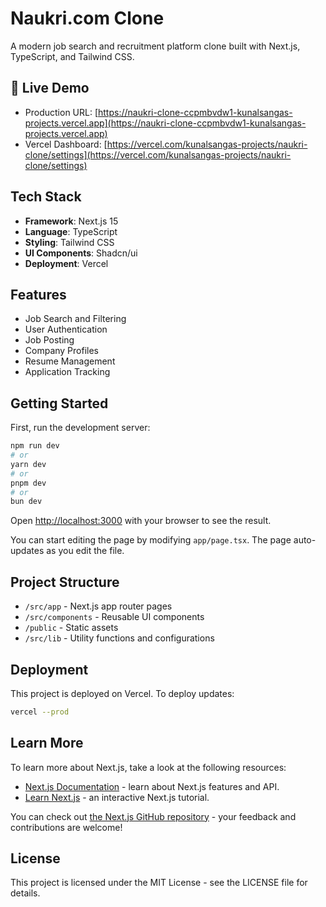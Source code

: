 # Naukri.com Clone

A modern job search and recruitment platform clone built with Next.js, TypeScript, and Tailwind CSS.

## 🚀 Live Demo

- Production URL: [https://naukri-clone-ccpmbvdw1-kunalsangas-projects.vercel.app](https://naukri-clone-ccpmbvdw1-kunalsangas-projects.vercel.app)
- Vercel Dashboard: [https://vercel.com/kunalsangas-projects/naukri-clone/settings](https://vercel.com/kunalsangas-projects/naukri-clone/settings)

## Tech Stack

- **Framework**: Next.js 15
- **Language**: TypeScript
- **Styling**: Tailwind CSS
- **UI Components**: Shadcn/ui
- **Deployment**: Vercel

## Features

- Job Search and Filtering
- User Authentication
- Job Posting
- Company Profiles
- Resume Management
- Application Tracking

## Getting Started

First, run the development server:

```bash
npm run dev
# or
yarn dev
# or
pnpm dev
# or
bun dev
```

Open [http://localhost:3000](http://localhost:3000) with your browser to see the result.

You can start editing the page by modifying `app/page.tsx`. The page auto-updates as you edit the file.

## Project Structure

- `/src/app` - Next.js app router pages
- `/src/components` - Reusable UI components
- `/public` - Static assets
- `/src/lib` - Utility functions and configurations

## Deployment

This project is deployed on Vercel. To deploy updates:

```bash
vercel --prod
```

## Learn More

To learn more about Next.js, take a look at the following resources:

- [Next.js Documentation](https://nextjs.org/docs) - learn about Next.js features and API.
- [Learn Next.js](https://nextjs.org/learn) - an interactive Next.js tutorial.

You can check out [the Next.js GitHub repository](https://github.com/vercel/next.js) - your feedback and contributions are welcome!

## License

This project is licensed under the MIT License - see the LICENSE file for details.
